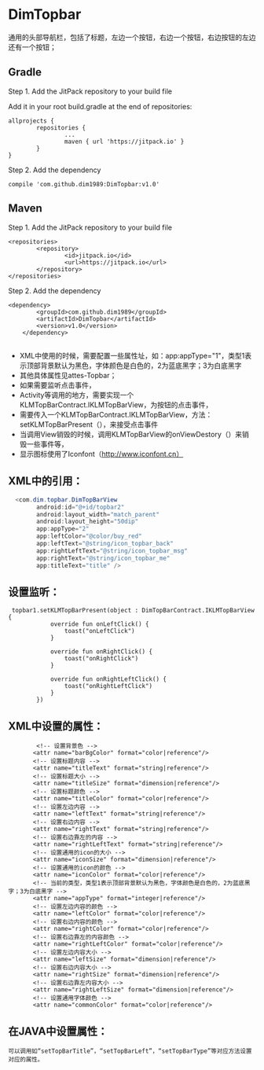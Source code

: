 # DimTopbar
通用的头部导航栏，包括了标题，左边一个按钮，右边一个按钮，右边按钮的左边还有一个按钮；

## Gradle
Step 1. Add the JitPack repository to your build file

Add it in your root build.gradle at the end of repositories:
```
allprojects {
        repositories {
                ...
                maven { url 'https://jitpack.io' }
        }
}
```
Step 2. Add the dependency
```
compile 'com.github.dim1989:DimTopbar:v1.0'
```

## Maven
Step 1. Add the JitPack repository to your build file
```
<repositories>
        <repository>
                <id>jitpack.io</id>
                <url>https://jitpack.io</url>
        </repository>
</repositories>
```
Step 2. Add the dependency
```
<dependency>
	    <groupId>com.github.dim1989</groupId>
	    <artifactId>DimTopbar</artifactId>
	    <version>v1.0</version>
	</dependency>
```

## 
 * XML中使用的时候，需要配置一些属性址，如：app:appType="1"，类型1表示顶部背景默认为黑色，字体颜色是白色的，2为蓝底黑字；3为白底黑字
 * 其他具体属性见attes-Topbar；
 * 如果需要监听点击事件，
 * Activity等调用的地方，需要实现一个KLMTopBarContract.IKLMTopBarView，为按钮的点击事件，
 * 需要传入一个KLMTopBarContract.IKLMTopBarView，方法：setKLMTopBarPresent（），来接受点击事件
 * 当调用View销毁的时候，调用KLMTopBarView的onViewDestory（）来销毁一些事件等，
 * 显示图标使用了Iconfont（http://www.iconfont.cn）

## XML中的引用：
```java
  <com.dim.topbar.DimTopBarView
        android:id="@+id/topbar2"
        android:layout_width="match_parent"
        android:layout_height="50dip"
        app:appType="2"
        app:leftColor="@color/buy_red"
        app:leftText="@string/icon_topbar_back"
        app:rightLeftText="@string/icon_topbar_msg"
        app:rightText="@string/icon_topbar_me"
        app:titleText="title" />
```

## 设置监听：
```
 topbar1.setKLMTopBarPresent(object : DimTopBarContract.IKLMTopBarView {
            override fun onLeftClick() {
                toast("onLeftClick")
            }

            override fun onRightClick() {
                toast("onRightClick")
            }

            override fun onRightLeftClick() {
                toast("onRightLeftClick")
            }
        })
 ```
 
 ## XML中设置的属性：
 ```
         <!-- 设置背景色 -->
        <attr name="barBgColor" format="color|reference"/>
        <!-- 设置标题内容 -->
        <attr name="titleText" format="string|reference"/>
        <!-- 设置标题大小 -->
        <attr name="titleSize" format="dimension|reference"/>
        <!-- 设置标题颜色 -->
        <attr name="titleColor" format="color|reference"/>
        <!-- 设置左边内容 -->
        <attr name="leftText" format="string|reference"/>
        <!-- 设置右边内容 -->
        <attr name="rightText" format="string|reference"/>
        <!-- 设置右边靠左的内容 -->
        <attr name="rightLeftText" format="string|reference"/>
        <!-- 设置通用的icon的大小 -->
        <attr name="iconSize" format="dimension|reference"/>
        <!-- 设置通用的icon的颜色 -->
        <attr name="iconColor" format="color|reference"/>
        <!-- 当前的类型，类型1表示顶部背景默认为黑色，字体颜色是白色的，2为蓝底黑字；3为白底黑字 -->
        <attr name="appType" format="integer|reference"/>
        <!-- 设置左边内容的颜色 -->
        <attr name="leftColor" format="color|reference"/>
        <!-- 设置右边内容的颜色 -->
        <attr name="rightColor" format="color|reference"/>
        <!-- 设置右边靠左的内容颜色 -->
        <attr name="rightLeftColor" format="color|reference"/>
        <!-- 设置左边内容大小 -->
        <attr name="leftSize" format="dimension|reference"/>
        <!-- 设置右边内容大小 -->
        <attr name="rightSize" format="dimension|reference"/>
        <!-- 设置右边靠左内容大小 -->
        <attr name="rightLeftSize" format="dimension|reference"/>
        <!-- 设置通用字体颜色 -->
        <attr name="commonColor" format="color|reference"/>
 ```
 ## 在JAVA中设置属性：
  ```
  可以调用如“setTopBarTitle”，“setTopBarLeft”，“setTopBarType”等对应方法设置对应的属性。
   ```
